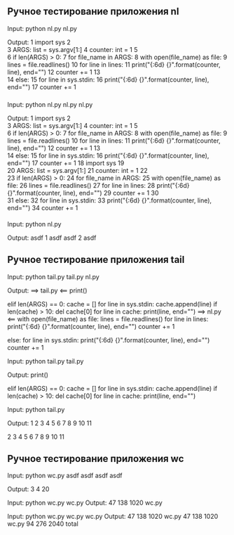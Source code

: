 ## Ручное тестирование приложения nl
Input:
python nl.py nl.py

Output:
     1  import sys
     2  
     3  ARGS: list = sys.argv[1:]
     4  counter: int = 1
     5  
     6  if len(ARGS) > 0:
     7      for file_name in ARGS:
     8          with open(file_name) as file:
     9              lines = file.readlines()
    10              for line in lines:
    11                  print("{:6d}  {}".format(counter, line), end="")
    12                  counter += 1
    13  
    14  else:
    15      for line in sys.stdin:
    16          print("{:6d}  {}".format(counter, line), end="")
    17          counter += 1

#####
Input:
python nl.py nl.py nl.py

Output:
     1  import sys
     2  
     3  ARGS: list = sys.argv[1:]
     4  counter: int = 1
     5  
     6  if len(ARGS) > 0:
     7      for file_name in ARGS:
     8          with open(file_name) as file:
     9              lines = file.readlines()
    10              for line in lines:
    11                  print("{:6d}  {}".format(counter, line), end="")
    12                  counter += 1
    13  
    14  else:
    15      for line in sys.stdin:
    16          print("{:6d}  {}".format(counter, line), end="")
    17          counter += 1
    18  import sys
    19  
    20  ARGS: list = sys.argv[1:]
    21  counter: int = 1
    22  
    23  if len(ARGS) > 0:
    24      for file_name in ARGS:
    25          with open(file_name) as file:
    26              lines = file.readlines()
    27              for line in lines:
    28                  print("{:6d}  {}".format(counter, line), end="")
    29                  counter += 1
    30  
    31  else:
    32      for line in sys.stdin:
    33          print("{:6d}  {}".format(counter, line), end="")
    34          counter += 1

####
Input:
python nl.py

Output:
asdf
     1  asdf
asdf
     2  asdf


## Ручное тестирование приложения tail
Input:
python tail.py tail.py nl.py

Output:
==> tail.py <==
        print()

elif len(ARGS) == 0:
    cache = []
    for line in sys.stdin:
        cache.append(line)
        if len(cache) > 10:
            del cache[0]
    for line in cache:
        print(line, end="")
==> nl.py <==
        with open(file_name) as file:
            lines = file.readlines()
            for line in lines:
                print("{:6d}  {}".format(counter, line), end="")
                counter += 1

else:
    for line in sys.stdin:
        print("{:6d}  {}".format(counter, line), end="")
        counter += 1


Input:
python tail.py tail.py

Output:
        print()

elif len(ARGS) == 0:
    cache = []
    for line in sys.stdin:
        cache.append(line)
        if len(cache) > 10:
            del cache[0]
    for line in cache:
        print(line, end="")

Input:
python tail.py 

Output:
1
2
3
4
5
6
7
8
9
10
11

2
3
4
5
6
7
8
9
10
11

## Ручное тестирование приложения wc
Input:
python wc.py
asdf
asdf
asdf asdf

Output:
       3        4       20

Input:
python wc.py wc.py
Output:
      47      138     1020 wc.py

Input:
python wc.py wc.py wc.py
Output:
      47      138     1020 wc.py
      47      138     1020 wc.py
      94      276     2040 total
